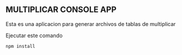 ## MULTIPLICAR CONSOLE APP

Esta es una aplicacion para generar archivos de tablas de multiplicar

Ejecutar este comando 


```````
npm install
```````